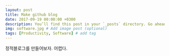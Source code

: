 ```yaml
---
layout: post
title: Make github blog
date: 2017-09-19 00:00:00 +0300
description: You’ll find this post in your `_posts` directory. Go ahead and edit it and re-build the site to see your changes. # Add post description (optional)
img: software.jpg # Add image post (optional)
tags: [Productivity, Software] # add tag
---
```


정적블로그를 만들어보자. 어렵다.
